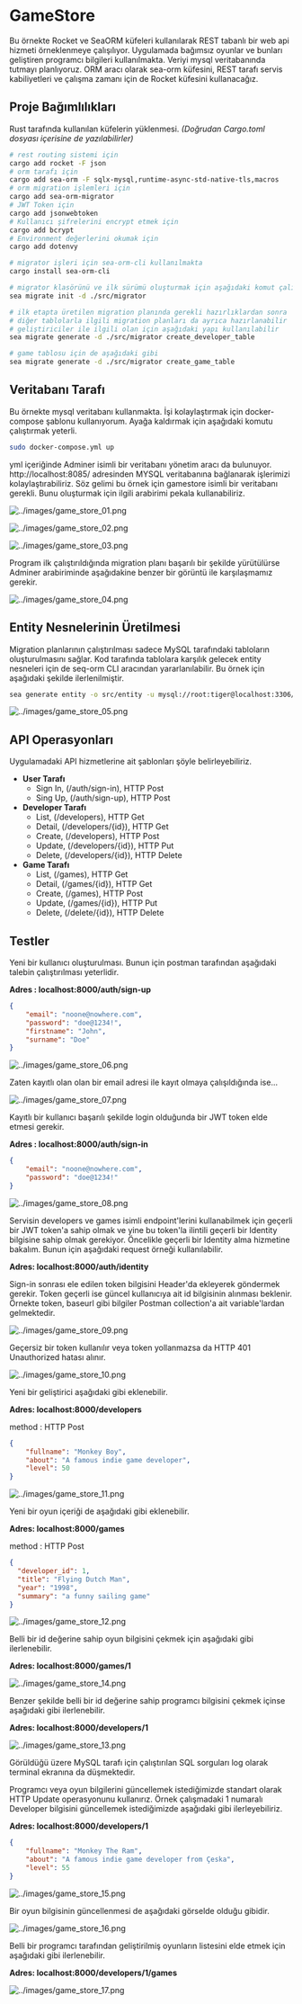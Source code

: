 # GameStore

Bu örnekte Rocket ve SeaORM küfeleri kullanılarak REST tabanlı bir web api hizmeti örneklenmeye çalışılıyor. Uygulamada bağımsız oyunlar ve bunları geliştiren programcı bilgileri kullanılmakta. Veriyi mysql veritabanında tutmayı planlıyoruz. ORM aracı olarak sea-orm küfesini, REST tarafı servis kabiliyetleri ve çalışma zamanı için de Rocket küfesini kullanacağız.

## Proje Bağımlılıkları

Rust tarafında kullanılan küfelerin yüklenmesi. _(Doğrudan Cargo.toml dosyası içerisine de yazılabilirler)_

```bash
# rest routing sistemi için
cargo add rocket -F json
# orm tarafı için
cargo add sea-orm -F sqlx-mysql,runtime-async-std-native-tls,macros
# orm migration işlemleri için
cargo add sea-orm-migrator
# JWT Token için
cargo add jsonwebtoken
# Kullanıcı şifrelerini encrypt etmek için
cargo add bcrypt
# Environment değerlerini okumak için
cargo add dotenvy

# migrator işleri için sea-orm-cli kullanılmakta
cargo install sea-orm-cli

# migrator klasörünü ve ilk sürümü oluşturmak için aşağıdaki komut çalıştırılabilir
sea migrate init -d ./src/migrator

# ilk etapta üretilen migration planında gerekli hazırlıklardan sonra
# diğer tablolarla ilgili migration planları da ayrıca hazırlanabilir
# geliştiriciler ile ilgili olan için aşağıdaki yapı kullanılabilir
sea migrate generate -d ./src/migrator create_developer_table

# game tablosu için de aşağıdaki gibi
sea migrate generate -d ./src/migrator create_game_table
```

## Veritabanı Tarafı

Bu örnekte mysql veritabanı kullanmakta. İşi kolaylaştırmak için docker-compose şablonu kullanıyorum. Ayağa kaldırmak için aşağıdaki komutu çalıştırmak yeterli.

```bash
sudo docker-compose.yml up
```

yml içeriğinde Adminer isimli bir veritabanı yönetim aracı da bulunuyor. http://localhost:8085/ adresinden MYSQL veritabanına bağlanarak işlerimizi kolaylaştırabiliriz. Söz gelimi bu örnek için gamestore isimli bir veritabanı gerekli. Bunu oluşturmak için ilgili arabirimi pekala kullanabiliriz.

![../images/game_store_01.png](../images/game_store_01.png)

![../images/game_store_02.png](../images/game_store_02.png)

![../images/game_store_03.png](../images/game_store_03.png)

Program ilk çalıştırıldığında migration planı başarılı bir şekilde yürütülürse Adminer arabiriminde aşağıdakine benzer bir görüntü ile karşılaşmamız gerekir.

![../images/game_store_04.png](../images/game_store_04.png)

## Entity Nesnelerinin Üretilmesi

Migration planlarının çalıştırılması sadece MySQL tarafındaki tabloların oluşturulmasını sağlar. Kod tarafında tablolara karşılık gelecek entity nesneleri için de seq-orm CLI aracından yararlanılabilir. Bu örnek için aşağıdaki şekilde ilerlenilmiştir.

```bash
sea generate entity -o src/entity -u mysql://root:tiger@localhost:3306/gamestore
```

![../images/game_store_05.png](../images/game_store_05.png)

## API Operasyonları

Uygulamadaki API hizmetlerine ait şablonları şöyle belirleyebiliriz.

- **User Tarafı**
  - Sign In, (/auth/sign-in), HTTP Post
  - Sing Up, (/auth/sign-up), HTTP Post
- **Developer Tarafı**
  - List, (/developers), HTTP Get
  - Detail, (/developers/{id}), HTTP Get
  - Create, (/developers), HTTP Post
  - Update, (/developers/{id}), HTTP Put
  - Delete, (/developers/{id}), HTTP Delete
- **Game Tarafı**
  - List, (/games), HTTP Get
  - Detail, (/games/{id}), HTTP Get
  - Create, (/games), HTTP Post
  - Update, (/games/{id}), HTTP Put
  - Delete, (/delete/{id}), HTTP Delete
  
## Testler

Yeni bir kullanıcı oluşturulması. Bunun için postman tarafından aşağıdaki talebin çalıştırılması yeterlidir.

**Adres : localhost:8000/auth/sign-up**

```json
{
    "email": "noone@nowhere.com",
    "password": "doe@1234!",
    "firstname": "John",
    "surname": "Doe"
}
```

![../images/game_store_06.png](../images/game_store_06.png)

Zaten kayıtlı olan olan bir email adresi ile kayıt olmaya çalışıldığında ise...

![../images/game_store_07.png](../images/game_store_07.png)

Kayıtlı bir kullanıcı başarılı şekilde login olduğunda bir JWT token elde etmesi gerekir.

**Adres : localhost:8000/auth/sign-in**

```json
{
    "email": "noone@nowhere.com",
    "password": "doe@1234!"
}
```

![../images/game_store_08.png](../images/game_store_08.png)

Servisin developers ve games isimli endpoint'lerini kullanabilmek için geçerli bir JWT token'a sahip olmak ve yine bu token'la ilintili geçerli bir Identity bilgisine sahip olmak gerekiyor. Öncelikle geçerli bir Identity alma hizmetine bakalım. Bunun için aşağıdaki request örneği kullanılabilir.

**Adres: localhost:8000/auth/identity**

Sign-in sonrası ele edilen token bilgisini Header'da ekleyerek göndermek gerekir. Token geçerli ise güncel kullanıcıya ait id bilgisinin alınması beklenir. Örnekte token, baseurl gibi bilgiler Postman collection'a ait variable'lardan gelmektedir.

![../images/game_store_09.png](../images/game_store_09.png)

Geçersiz bir token kullanılır veya token yollanmazsa da HTTP 401 Unauthorized hatası alınır.

![../images/game_store_10.png](../images/game_store_10.png)

Yeni bir geliştirici aşağıdaki gibi eklenebilir.

**Adres: localhost:8000/developers**

method : HTTP Post
```json
{
    "fullname": "Monkey Boy",
    "about": "A famous indie game developer",
    "level": 50
}
```

![../images/game_store_11.png](../images/game_store_11.png)

Yeni bir oyun içeriği de aşağıdaki gibi eklenebilir.

**Adres: localhost:8000/games**

method : HTTP Post
```json
{
  "developer_id": 1,
  "title": "Flying Dutch Man",
  "year": "1998",
  "summary": "a funny sailing game"
}
```

![../images/game_store_12.png](../images/game_store_12.png)

Belli bir id değerine sahip oyun bilgisini çekmek için aşağıdaki gibi ilerlenebilir.

**Adres: localhost:8000/games/1**

![../images/game_store_14.png](../images/game_store_14.png)

Benzer şekilde belli bir id değerine sahip programcı bilgisini çekmek içinse aşağıdaki gibi ilerlenebilir.

**Adres: localhost:8000/developers/1**

![../images/game_store_13.png](../images/game_store_13.png)

Görüldüğü üzere MySQL tarafı için çalıştırılan SQL sorguları log olarak terminal ekranına da düşmektedir.

Programcı veya oyun bilgilerini güncellemek istediğimizde standart olarak HTTP Update operasyonunu kullanırız. Örnek çalışmadaki 1 numaralı Developer bilgisini güncellemek istediğimizde aşağıdaki gibi ilerleyebiliriz.

**Adres: localhost:8000/developers/1**

```json
{
    "fullname": "Monkey The Ram",
    "about": "A famous indie game developer from Çeska",
    "level": 55
}
```

![../images/game_store_15.png](../images/game_store_15.png)

Bir oyun bilgisinin güncellenmesi de aşağıdaki görselde olduğu gibidir.

![../images/game_store_16.png](../images/game_store_16.png)

Belli bir programcı tarafından geliştirilmiş oyunların listesini elde etmek için aşağıdaki gibi ilerlenebilir.

**Adres: localhost:8000/developers/1/games**

![../images/game_store_17.png](../images/game_store_17.png)